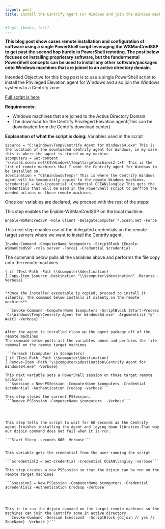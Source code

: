 ```yaml
---
layout: post
title: Install the Centrify Agent For Windows and join the Windows machine to a Zone using a single PowerShell Script


#tags: [books, test]
---
```

**This blog post show cases remote installation and configuration of software using a single PowerShell script leveraging the WSManCredSSP to get past the second hop hurdle in PowerShell remoting. The post below focuses on installing proprietary software, but the fundermental PowerShell concepts can be used to install any other software/packages onto Windows machines that are joined to an active directory domain.**

Intended Objective for this blog post is to use a single PowerShell script to install the Privileged Elevation agent for Windows and also join the Windows systems to a Centrify zone.

[Full script is here](https://github.com/gracelugandakamya/this-worked-for-me/blob/main/InstallWindowsAgentAndjoinmachinetoaCentrifyZone-github-version.ps1)

**Requirements:**
* Windows machines that are joined to the Active Directory Domain
* The download for the Centrify Privileged Elevation agent(This can be downloaded from the Centrify download center) 

**Explanation of what the script is doing:**
Variables used in the script
```
$source = "C:\Windows\Temp\Centrify Agent for Windows64.exe" This is the location of the downloaded Centrify agent for Windows, in my case this is where the agent is stored on my machine
$computers = Get-content '\\visa2.ocean.net\C$\Windows\Temp\targetmachines2.txt' This is the list of remote machines that I want the Centrify agent for Windows to be installed on.
$destination = "C$\Windows\Temp\" This is where the Centrify Windows agent will be temporarily copied to the remote Windows machines.
$credential = Get-Credential -Credential OCEAN\langley This gets the credentials that will be used in the PowerShell script to perfrom the needed actions on those remote machines.
```
Once our variables are declared, we proceed with the rest of the steps:

This step enables the Enable-WSManCredSSP on the local machine.

```Enable-WSManCredSSP -Role Client -DelegateComputer *.ocean.net -Force```

This next step enables use of the delegated credentials on the remote target servers where we want to install the Centrify agent.

```Invoke-Command -ComputerName $computers -ScriptBlock {Enable-WSManCredSSP -role server -Force} -Credential $credential```


The command below pulls all the variables above and performs the file copy onto the remote machines

```foreach ($computer in $computers) 
{ if (Test-Path -Path \\$computer\$destination) 
{ Copy-Item $source -Destination "\\$computer\$destination" -Recurse -Verbose} ```


**Once the installer executable is copied, proceed to install it silently, the command below installs it silenty on the remote machines**

```Invoke-Command -ComputerName $computers -ScriptBlock {Start-Process 'C:\Windows\Temp\Centrify Agent for Windows64.exe' -ArgumentList "q" -Wait} -Verbose}```


After the agent is installed clean up the agent package off of the remote machines
The command below pulls all the variables above and performs the file removal on the remote target machines

```foreach ($computer in $computers) 
{ if (Test-Path -Path \\$computer\$destination) 
{ Remove-Item -Path "\\$computer\$destination\Centrify Agent for Windows64.exe" -Verbose} ```

This next variable sets a PowerShell session on those target remote machines
```$session = New-PSSession -ComputerName $computers -Credential $credential -Authentication Credssp -Verbose```

This step closes the current PSSession.
```Remove-PSSession -ComputerName $computers  -Verbose```




This step tells the script to wait for 60 seconds as the Centrify agent finishes installing the Agent and laying down libraries.That way our dzjoin command does not fail when it is run.

```Start-Sleep -seconds 600 -Verbose```


This variable gets the credential from the user running the script

```$credential2 = Get-Credential -Credential OCEAN\langley -verbose```

This step creates a new PSSession so that the dzjoin can be run on the remote target machines

```$session2 = New-PSSession -ComputerName $computers -Credential $credential2 -Authentication Credssp -Verbose```




This is to run the dzjoin command on the target remote machines so the machines can join the Centrify zone in active directory.
```Invoke-Command -Session $session2  -ScriptBlock {dzjoin /r yes /z ZoneName} -Verbose }```




